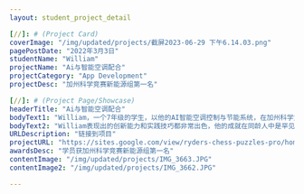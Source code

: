 ```yaml
---
layout: student_project_detail

[//]: # (Project Card)
coverImage: "/img/updated/projects/截屏2023-06-29 下午6.14.03.png"
pagePostDate: "2022年3月3日"
studentName: "William"
projectName: "Ai与智能空调配合"
projectCategory: "App Development"
projectDesc: "加州科学竞赛新能源组第一名"

[//]: # (Project Page/Showcase)
headerTitle: "Ai与智能空调配合"
bodyText1: "William，一个7年级的学生，以他的AI智能空调控制与节能系统，在加州科学竞赛决赛中荣获新能源组第一名。这项成就突显了计算机项目在传统科学领域的逐渐增强的竞争优势。科技与环保的紧密结合让新能源领域的竞赛更为激烈，也突出了科技对解决现代问题的巨大潜力。"
bodyText2: "William表现出的创新能力和实践技巧都非常出色，他的成就在同龄人中是罕见的。他的项目揭示了计算机科学对于现代世界的重要性，特别是在解决环境和能源问题上。他的成功为他的同学们提供了一个以科技解决问题的榜样。他对未来的潜力无限，我们预期他会在科学和技术领域继续取得更大的成就。"
URLDescription: "链接到项目"
projectURL: "https://sites.google.com/view/ryders-chess-puzzles-pro/home"
awardsDesc: "学员获加州科学竞赛新能源组第一名"
contentImage: "/img/updated/projects/IMG_3663.JPG"
contentImage2: "/img/updated/projects/IMG_3662.JPG"

---
```

